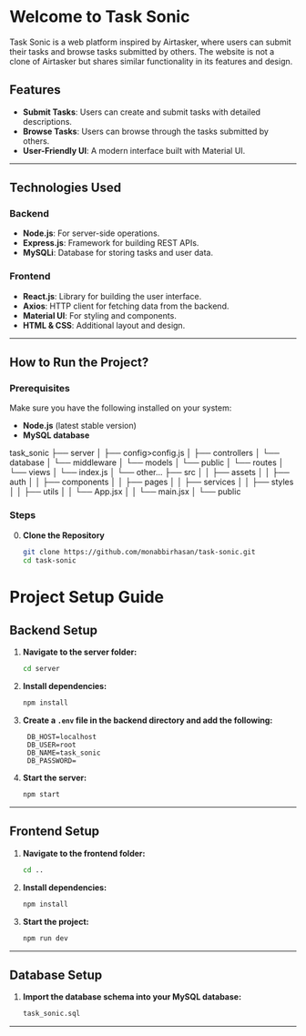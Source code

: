 # Welcome to Task Sonic

Task Sonic is a web platform inspired by Airtasker, where users can submit their tasks and browse tasks submitted by others. The website is not a clone of Airtasker but shares similar functionality in its features and design.

## Features

- **Submit Tasks**: Users can create and submit tasks with detailed descriptions.
- **Browse Tasks**: Users can browse through the tasks submitted by others.
- **User-Friendly UI**: A modern interface built with Material UI.

---

## Technologies Used

### Backend
- **Node.js**: For server-side operations.
- **Express.js**: Framework for building REST APIs.
- **MySQLi**: Database for storing tasks and user data.

### Frontend
- **React.js**: Library for building the user interface.
- **Axios**: HTTP client for fetching data from the backend.
- **Material UI**: For styling and components.
- **HTML & CSS**: Additional layout and design.

---

## How to Run the Project?

### Prerequisites
Make sure you have the following installed on your system:
- **Node.js** (latest stable version)
- **MySQL database**

task_sonic
├── server
│   ├── config>config.js
│   ├── controllers
│   └── database
│   └── middleware
│   └── models
│   └── public
│   └── routes
│   └── views
│   └── index.js
│   └── other...
├── src
│   │   ├── assets
│   │   ├── auth
│   │   ├── components
│   │   ├── pages
│   │   ├── services
│   │   ├── styles
│   │   ├── utils
│   │   └── App.jsx
│   │   └── main.jsx
│   └── public

### Steps

0. **Clone the Repository**
   ```bash
   git clone https://github.com/monabbirhasan/task-sonic.git
   cd task-sonic

# Project Setup Guide

## Backend Setup

1. **Navigate to the server folder:**

   ```bash
   cd server
   ```

2. **Install dependencies:**

   ```bash
   npm install
   ```

3. **Create a `.env` file in the backend directory and add the following:**

   ```env
    DB_HOST=localhost
    DB_USER=root
    DB_NAME=task_sonic
    DB_PASSWORD=
   ```

4. **Start the server:**

   ```bash
   npm start
   ```

---

## Frontend Setup

1. **Navigate to the frontend folder:**

   ```bash
   cd ..
   ```

2. **Install dependencies:**

   ```bash
   npm install
   ```

3. **Start the project:**

   ```bash
   npm run dev
   ```

---

## Database Setup

1. **Import the database schema into your MySQL database:**

   ```bash
   task_sonic.sql
   ```

---